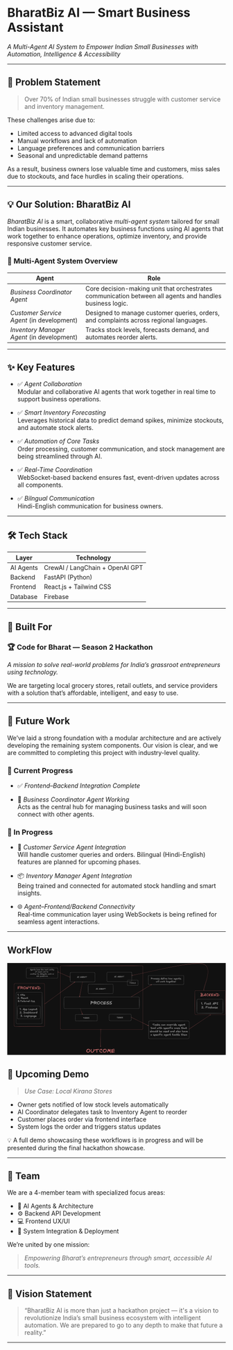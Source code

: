 # BharatBiz AI — Smart Business Assistant

*A Multi-Agent AI System to Empower Indian Small Businesses with Automation, Intelligence & Accessibility*

---

## 🎯 Problem Statement

> Over 70% of Indian small businesses struggle with customer service and inventory management.

These challenges arise due to:
- Limited access to advanced digital tools
- Manual workflows and lack of automation
- Language preferences and communication barriers
- Seasonal and unpredictable demand patterns

As a result, business owners lose valuable time and customers, miss sales due to stockouts, and face hurdles in scaling their operations.

---

## 💡 Our Solution: BharatBiz AI

*BharatBiz AI* is a smart, collaborative *multi-agent system* tailored for small Indian businesses. It automates key business functions using AI agents that work together to enhance operations, optimize inventory, and provide responsive customer service.

### 🧠 Multi-Agent System Overview

| Agent | Role |
|-------|------|
| *Business Coordinator Agent* | Core decision-making unit that orchestrates communication between all agents and handles business logic. |
| *Customer Service Agent* (in development) | Designed to manage customer queries, orders, and complaints across regional languages. |
| *Inventory Manager Agent* (in development) | Tracks stock levels, forecasts demand, and automates reorder alerts. |

---

## ✨ Key Features

- ✅ *Agent Collaboration*  
  Modular and collaborative AI agents that work together in real time to support business operations.

- ✅ *Smart Inventory Forecasting*  
  Leverages historical data to predict demand spikes, minimize stockouts, and automate stock alerts.

- ✅ *Automation of Core Tasks*  
  Order processing, customer communication, and stock management are being streamlined through AI.

- ✅ *Real-Time Coordination*  
  WebSocket-based backend ensures fast, event-driven updates across all components.
  
- ✅ *Bilngual Communication*  
  Hindi-English communication for business owners.

---

## 🛠 Tech Stack

| Layer      | Technology                         |
|------------|-------------------------------------|
| AI Agents  | CrewAI / LangChain + OpenAI GPT     |
| Backend    | FastAPI (Python)                    |
| Frontend   | React.js + Tailwind CSS             |
| Database   | Firebase                            |

---

## 🚀 Built For

### 🏆 Code for Bharat — Season 2 Hackathon  
*A mission to solve real-world problems for India’s grassroot entrepreneurs using technology.*

We are targeting local grocery stores, retail outlets, and service providers with a solution that’s affordable, intelligent, and easy to use.

---

## 🔮 Future Work

We’ve laid a strong foundation with a modular architecture and are actively developing the remaining system components. Our vision is clear, and we are committed to completing this project with industry-level quality.

### 🧩 Current Progress

- ✅ *Frontend–Backend Integration Complete*  

- 🧠 *Business Coordinator Agent Working*  
  Acts as the central hub for managing business tasks and will soon connect with other agents.

### 🔧 In Progress

- 🤖 *Customer Service Agent Integration*  
  Will handle customer queries and orders. Bilingual (Hindi-English) features are planned for upcoming phases.

- 📦 *Inventory Manager Agent Integration*  
  Being trained and connected for automated stock handling and smart insights.

- 🌐 *Agent–Frontend/Backend Connectivity*  
  Real-time communication layer using WebSockets is being refined for seamless agent interactions.

---
## WorkFlow

![Architecture Diagram](assets\Untitled-2025-07-01-2204.png)

## 🎪 Upcoming Demo

> *Use Case: Local Kirana Stores*

- Owner gets notified of low stock levels automatically
- AI Coordinator delegates task to Inventory Agent to reorder
- Customer places order via frontend interface
- System logs the order and triggers status updates

💡 A full demo showcasing these workflows is in progress and will be presented during the final hackathon showcase.

---

## 👥 Team

We are a 4-member team with specialized focus areas:
- 🧠 AI Agents & Architecture
- ⚙ Backend API Development
- 💻 Frontend UX/UI
- 🔁 System Integration & Deployment

We’re united by one mission:  
> *Empowering Bharat’s entrepreneurs through smart, accessible AI tools.*

---

## 🌟 Vision Statement

> “BharatBiz AI is more than just a hackathon project — it's a vision to revolutionize India’s small business ecosystem with intelligent automation. We are prepared to go to any depth to make that future a reality.”

---
